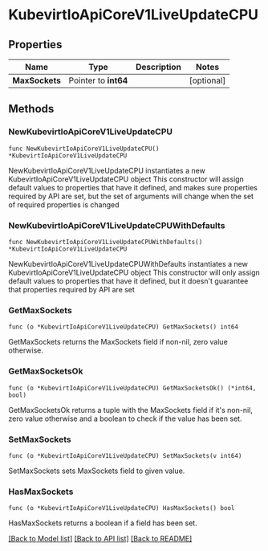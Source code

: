 # KubevirtIoApiCoreV1LiveUpdateCPU

## Properties

Name | Type | Description | Notes
------------ | ------------- | ------------- | -------------
**MaxSockets** | Pointer to **int64** |  | [optional] 

## Methods

### NewKubevirtIoApiCoreV1LiveUpdateCPU

`func NewKubevirtIoApiCoreV1LiveUpdateCPU() *KubevirtIoApiCoreV1LiveUpdateCPU`

NewKubevirtIoApiCoreV1LiveUpdateCPU instantiates a new KubevirtIoApiCoreV1LiveUpdateCPU object
This constructor will assign default values to properties that have it defined,
and makes sure properties required by API are set, but the set of arguments
will change when the set of required properties is changed

### NewKubevirtIoApiCoreV1LiveUpdateCPUWithDefaults

`func NewKubevirtIoApiCoreV1LiveUpdateCPUWithDefaults() *KubevirtIoApiCoreV1LiveUpdateCPU`

NewKubevirtIoApiCoreV1LiveUpdateCPUWithDefaults instantiates a new KubevirtIoApiCoreV1LiveUpdateCPU object
This constructor will only assign default values to properties that have it defined,
but it doesn't guarantee that properties required by API are set

### GetMaxSockets

`func (o *KubevirtIoApiCoreV1LiveUpdateCPU) GetMaxSockets() int64`

GetMaxSockets returns the MaxSockets field if non-nil, zero value otherwise.

### GetMaxSocketsOk

`func (o *KubevirtIoApiCoreV1LiveUpdateCPU) GetMaxSocketsOk() (*int64, bool)`

GetMaxSocketsOk returns a tuple with the MaxSockets field if it's non-nil, zero value otherwise
and a boolean to check if the value has been set.

### SetMaxSockets

`func (o *KubevirtIoApiCoreV1LiveUpdateCPU) SetMaxSockets(v int64)`

SetMaxSockets sets MaxSockets field to given value.

### HasMaxSockets

`func (o *KubevirtIoApiCoreV1LiveUpdateCPU) HasMaxSockets() bool`

HasMaxSockets returns a boolean if a field has been set.


[[Back to Model list]](../README.md#documentation-for-models) [[Back to API list]](../README.md#documentation-for-api-endpoints) [[Back to README]](../README.md)



